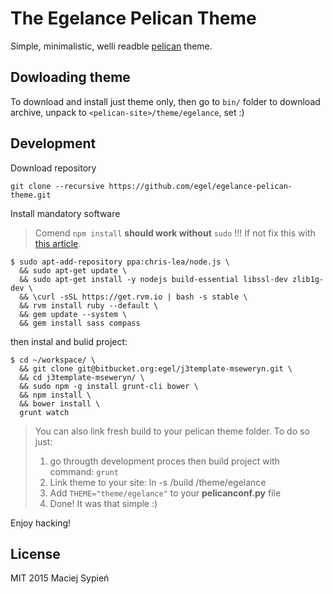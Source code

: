 # The Egelance Pelican Theme
Simple, minimalistic, welli readble [pelican][pelican_official_site] theme.


## Dowloading theme
To download and install just theme only, then go to `bin/` folder to download archive,
unpack to `<pelican-site>/theme/egelance`,
set  :)

## Development

Download repository

    git clone --recursive https://github.com/egel/egelance-pelican-theme.git


Install mandatory software

> Comend `npm install` **should work without** `sudo` !!!
> If not fix this with [this article](http://stackoverflow.com/questions/16151018/npm-throws-error-without-sudo).

    $ sudo apt-add-repository ppa:chris-lea/node.js \
      && sudo apt-get update \
      && sudo apt-get install -y nodejs build-essential libssl-dev zlib1g-dev \
      && \curl -sSL https://get.rvm.io | bash -s stable \
      && rvm install ruby --default \
      && gem update --system \
      && gem install sass compass

then instal and bulid project:

    $ cd ~/workspace/ \
      && git clone git@bitbucket.org:egel/j3template-mseweryn.git \
      && cd j3template-mseweryn/ \
      && sudo npm -g install grunt-cli bower \
      && npm install \
      && bower install \
      grunt watch

> You can also link fresh build to your pelican theme folder. To do so just:
> 1. go througth development proces then build project with command: `grunt`
> 2. Link theme to your site:
>     ln -s <path to egelance repository>/build <path to pelican site>/theme/egelance
> 3. Add `THEME="theme/egelance"` to your **pelicanconf.py** file
> 4. Done! It was that simple :)

Enjoy hacking!

## License
MIT 2015 Maciej Sypień

[pelican_official_site]: http://blog.getpelican.com/
